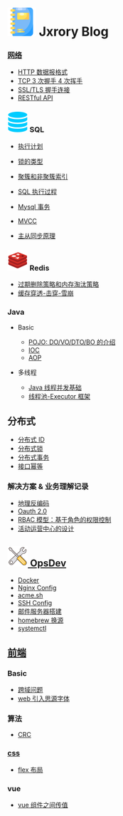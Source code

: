 # ![](/_media/icon/notebook-32.svg) Jxrory Blog <!-- {docsify-ignore-all} -->

<!--
## Diy

推荐一个相当不错的仓库, 自己动手实现想要的东西: [Build your own X](https://github.com/danistefanovic/build-your-own-x/blob/master/README.md)
-->

<!-- ## 基础 -->

### [网络](/Basic/network/README.md)

- [HTTP 数据报格式](/BacBasickend/network/http网络数据报.md)
- [TCP 3 次握手 4 次挥手](/Basic/network/tcp三次握手4次挥手.md)
- [SSL/TLS 握手连接](/Basic/network/TLS握手.md)
- [RESTful API](/Basic/network/RESTfulAPI.md)

<!-- ## Backend -->

### ![](/_media/icon/sql-23.svg) SQL

- [执行计划](/Backend/mysql/执行计划.md)

- [锁的类型](/Backend/mysql/锁的类型.md)
- [聚簇和非聚簇索引](/Backend/mysql/聚簇和非聚簇索引.md)

- [SQL 执行过程](/Backend/mysql/SQL执行过程.md)
- [Mysql 事务](/Backend/mysql/Mysql事务.md)
- [MVCC](/Backend/mysql/MVCC.md)
- [主从同步原理](/Backend/mysql/主从同步原理.md)

### ![](/_media/icon/redis-23.svg) Redis

- [过期删除策略和内存淘汰策略](/Backend/redis/过期删除策略和内存淘汰策略.md)
- [缓存穿透-击穿-雪崩](/Backend/redis/缓存穿透-击穿-雪崩.md)

### Java

- Basic

  - [POJO: DO/VO/DTO/BO 的介绍](/Backend/java/basic/POJO.md)
  - [IOC](/Backend/java/basic/IOC.md)
  - [AOP](/Backend/java/basic/AOP.md)

- 多线程

  - [Java 线程并发基础](/Backend/java/multi_thread/并发基础.md)
  - [线程池-Executor 框架](/Backend/java/multi_thread/线程池-Executor框架.md)

## 分布式

- [分布式 ID](/Backend/distributed/分布式ID.md)
- [分布式锁](/Backend/distributed/分布式锁.md)
- [分布式事务](/Backend/distributed/分布式事务.md)
- [接口幂等](/Backend/distributed/接口幂等.md)

### 解决方案 & 业务理解记录

- [地理反编码](/Backend/biz/geo-reverse.md)
- [Oauth 2.0](/Backend/base/oauth_2.0.md)
- [RBAC 模型：基于角色的权限控制](/Backend/base/RBAC_基于角色的权限控制.md)
- [活动运营中心的设计](/Backend/biz/operationsActivity/design.md)

## [![](/_media/icon/tools-23.svg) OpsDev](/OpsDev/README.md)

- [Docker](/OpsDev/docker/centos7安装docker.md)
- [Nginx Config](/OpsDev/nginx/nginx-config.md)
- [acme.sh](/OpsDev/ssl-acme.sh.md)
- [SSH Config](/OpsDev/ssh/ssh-config.md)
- [邮件服务器搭建](/OpsDev/server/email/搭建邮件服务器.md)
- [homebrew 换源](/OpsDev/tip/homebrew换源.md)
- [systemctl](/OpsDev/systemctl.md)

## [前端](/Frontend/README.md)

### Basic

- [跨域问题](/Frontend/basic/跨域问题.md)
- [web 引入思源字体](/Frontend/basic/fonts-noto.md)

### 算法

- [CRC](/Alg/CRC/CRC.md)

### [css](/Frontend/css/README.md)

- [flex 布局](/Frontend/css/flex.md)

### vue

- [vue 组件之间传值](/Frontend/vue/组件之间传值.md)

